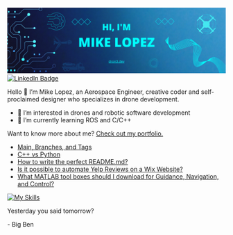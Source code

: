 [![Mike's GitHub Banner](./equipment/MikeLopezBanner.png)](https://dron3.dev)
[![LinkedIn Badge](https://img.shields.io/badge/LinkedIn-Profile-informational?style=flat&logo=linkedin&logoColor=white&color=0D76A8)](https://www.linkedin.com/in/mike-lopez/)

Hello 👋
I’m Mike Lopez, an Aerospace Engineer, creative coder and self-proclaimed designer who specializes in drone development. 
- 👀 I’m interested in drones and robotic software development
- 🌱 I’m currently learning ROS and C/C++

Want to know more about me? [Check out my portfolio.](https://mikelopez.io)


<!-- BLOG-POST-LIST:START -->
- [Main, Branches, and Tags](https://www.mikelopez.io/post/main-branches-and-tags)
- [C++ vs Python](https://www.mikelopez.io/post/c-vs-python)
- [How to write the perfect README.md?](https://www.mikelopez.io/post/how-to-write-the-perfect-readme-md)
- [Is it possible to automate Yelp Reviews on a Wix Website?](https://www.mikelopez.io/post/is-it-possible-to-automate-yelp-reviews-on-a-wix-website)
- [What MATLAB tool boxes should I download for Guidance, Navigation, and Control?](https://www.mikelopez.io/post/what-matlab-tool-boxes-should-i-download-for-guidance-navigation-and-control)
<!-- BLOG-POST-LIST:END --> 

<!-- SKILLS-LIST:START -->

[![My Skills](https://skillicons.dev/icons?i=atom,arduino,autocad,cpp,cmake,github,html,linux,matlab,octave,pr,py,raspberrypi,react,ros,visualstudio)](https://skillicons.dev)

<!-- SKILLS-LIST:END --> 

<p>Yesterday you said tomorrow?</p>

<p>- Big Ben</p>
